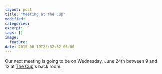 ```yaml
---
layout: post
title: "Meeting at the Cup"
modified:
categories:
excerpt:
tags: []
image:
  feature:
date: 2015-06-19T23:32:52-06:00
---
```

Our next meeting is going to be on Wednesday, June 24th between 9 and 12
at [The Cup](http://thecupboulder.com)'s back room.
